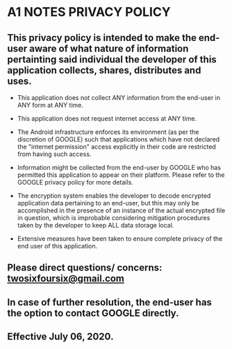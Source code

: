 # A1 NOTES PRIVACY POLICY

## This privacy policy is intended to make the end-user aware of what nature of information pertainting said individual the developer of this application collects, shares, distributes and uses.

* This application does not collect ANY information from the end-user in ANY form at ANY time.
  
* This application does not request internet access at ANY time.
  
* The Android infrastructure enforces its environment (as per the discretion of GOOGLE) such that applications which have not declared the "internet permission" access explicitly in their code are restricted from having such access.
	
* Information might be collected from the end-user by GOOGLE who has permitted this application to appear on their platform. Please refer to the GOOGLE privacy policy for more details.
	
* The encryption system enables the developer to decode encrypted application data pertaining to an end-user, but this may only be accomplished in the presence of an instance of the actual encrypted file in question, which is improbable considering mitigation procedures taken by the developer to keep ALL data storage local.
	
* Extensive measures have been taken to ensure complete privacy of the end user of this application.

## Please direct questions/ concerns: twosixfoursix@gmail.com
## In case of further resolution, the end-user has the option to contact GOOGLE directly.

## Effective July 06, 2020.
